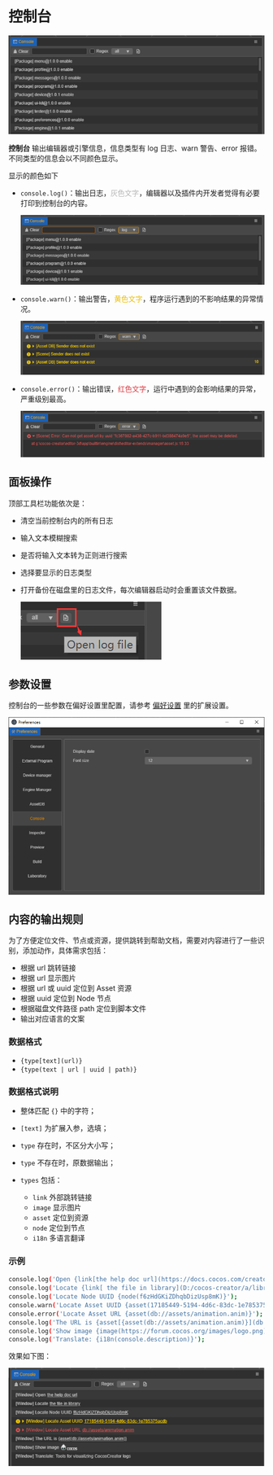 # 控制台

![index](index/index.png)

**控制台** 输出编辑器或引擎信息，信息类型有 log 日志、warn 警告、error 报错。不同类型的信息会以不同颜色显示。

显示的颜色如下

- `console.log()`：输出日志，<font color=#b6b6b6>灰色文字</font>，编辑器以及插件内开发者觉得有必要打印到控制台的内容。

  ![log](index/log.png)

- `console.warn()`：输出警告，<font color=#ebbe09>黄色文字</font>，程序运行遇到的不影响结果的异常情况。

  ![warn](index/warn.png)

- `console.error()`：输出错误，<font color=#dd3c43>红色文字</font>，运行中遇到的会影响结果的异常，严重级别最高。

  ![error](index/error.png)

## 面板操作

顶部工具栏功能依次是：

- 清空当前控制台内的所有日志
- 输入文本模糊搜索
- 是否将输入文本转为正则进行搜索
- 选择要显示的日志类型
- 打开备份在磁盘里的日志文件，每次编辑器启动时会重置该文件数据。

  ![open-log-file](index/open-log-file.png)

## 参数设置

控制台的一些参数在偏好设置里配置，请参考 [偏好设置](../preferences/index.md) 里的扩展设置。

![preferences](index/preferences.png)

## 内容的输出规则

为了方便定位文件、节点或资源，提供跳转到帮助文档，需要对内容进行了一些识别，添加动作，具体需求包括：

- 根据 url 跳转链接
- 根据 url 显示图片
- 根据 url 或 uuid 定位到 Asset 资源
- 根据 uuid 定位到 Node 节点
- 根据磁盘文件路径 path 定位到脚本文件
- 输出对应语言的文案

### 数据格式

- `{type[text](url)}`
- `{type(text | url | uuid | path)}`

### 数据格式说明

- 整体匹配 `{}` 中的字符；
- `[text]` 为扩展入参，选填；
- `type` 存在时，不区分大小写；
- `type` 不存在时，原数据输出；

- `types` 包括：
  - `link` 外部跳转链接
  - `image` 显示图片
  - `asset` 定位到资源
  - `node` 定位到节点
  - `i18n` 多语言翻译

### 示例

```sh
console.log('Open {link[the help doc url](https://docs.cocos.com/creator3d/manual/en/editor/console/)}');
console.log('Locate {link[ the file in library](D:/cocos-creator/a/library/36/36b55a90-1547-4695-8105-abd89f8a0e5f.js)}');
console.log('Locate Node UUID {node(f6zHdGKiZDhqbDizUsp8mK)}');
console.warn('Locate Asset UUID {asset(17185449-5194-4d6c-83dc-1e785375acdb)}');
console.error('Locate Asset URL {asset(db://assets/animation.anim)}');
console.log('The URL is {asset[{asset(db://assets/animation.anim)}](db://assets/animation.anim)}');
console.log('Show image {image(https://forum.cocos.org/images/logo.png)}');
console.log('Translate: {i18n(console.description)}');
```

效果如下图：

![content](index/content.png)
